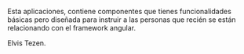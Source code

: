 Esta aplicaciones, contiene componentes que tienes funcionalidades básicas
pero diseñada para instruir a las personas que recién se están relacionando 
con el framework angular.

Elvis Tezen.